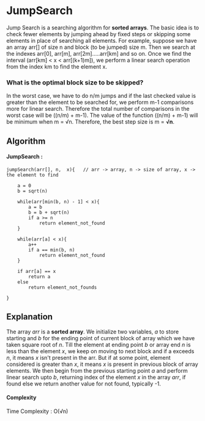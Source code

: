 # JumpSearch

Jump Search is a searching algorithm for **sorted arrays**. The basic idea is to check fewer elements by jumping ahead by fixed steps or skipping some elements in place of searching all elements. For example, suppose we have an array arr[] of size n and block (to be jumped) size m. Then we search at the indexes arr[0], arr[m], arr[2m]…..arr[km] and so on. Once we find the interval (arr[km] < x < arr[(k+1)m]), we perform a linear search operation from the index km to find the element x.


### What is the optimal block size to be skipped?

In the worst case, we have to do n/m jumps and if the last checked value is greater than the element to be searched for, we perform m-1 comparisons more for linear search. Therefore the total number of comparisons in the worst case will be ((n/m) + m-1). The value of the function ((n/m) + m-1) will be minimum when m = √n. Therefore, the best step size is m = **√n**.	

## Algorithm

#### JumpSearch : 
```
jumpSearch(arr[], n,  x){  	// arr -> array, n -> size of array, x -> the element to find

	a = 0
	b = sqrt(n)

	while(arr[min(b, n) - 1] < x){
		a = b
		b = b + sqrt(n)
		if a >= n
			return element_not_found
	}

	while(arr[a] < x){
		a++
		if a == min(b, n)
			return element_not_found
	}

	if arr[a] == x
		return a
	else
		return element_not_founds

}

```

## Explanation

The array *arr* is a **sorted array**. We initialize two variables, *a* to store starting and *b* for the ending point of current block of array which we have taken square root of *n*. Till the element at ending point *b* or array end *n* is less than the element *x*, we keep on moving to next block and if a exceeds *n*, it means *x* isn't present in the arr. But if at some point, element considered is greater than *x*, it means *x* is present in previous block of array elements. We then begin from the previous starting point *a* and perform linear search upto *b*, returning index of the element *x* in the array *arr*, if found else we return another value for not found, typically -1.



#### Complexity

Time Complexity : O(√n)
